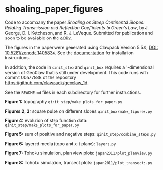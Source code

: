 # shoaling_paper_figures

Code to accompany the paper 
*Shoaling on Steep Continental Slopes: Relating Transmission and Reflection Coefficients to Green's Law*, by J. George, D.  I. Ketcheson, and R. J. LeVeque.  Submitted for publication and soon to be available on the [arXiv](http://www.arxiv.org).

The figures in the paper were generated using Clawpack Version 5.5.0, [DOI: 10.5281/zenodo.1405834](https://doi.org/10.5281/zenodo.1405834).  See the [documentation](http://www.clawpack.org) for installation instructions.

In addition, the code in `qinit_step` and `qinit_box` requires a 1-dimensional 
version of GeoClaw that is still under development.  This code runs with
commit 00a77888 of the repository https://github.com/clawpack/geoclaw_1d.

See the `README.md` files in each subdirectory for further instructions.

**Figure 1:** topography
`qinit_step/make_plots_for_paper.py`

**Figures 2, 3:** square pulse on different slopes
`qinit_box/make_figures.py`

**Figure 4:** evolution of step function data:
`qinit_step/make_plots_for_paper.py`

**Figure 5:** sum of positive and negative steps:
`qinit_step/combine_steps.py`

**Figure 6:** layered media (topo and x-t plane):
`layers.py`

**Figure 7:** Tohoku simulation, plan view plots:
`japan2011/plot_planview.py`

**Figure 8:** Tohoku simulation, transect plots:
`japan2011/plot_transects.py`
